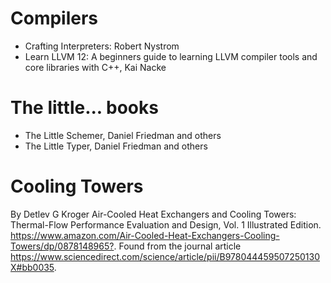 # Compilers

- Crafting Interpreters: Robert Nystrom
- Learn LLVM 12: A beginners guide to learning LLVM compiler tools and core libraries with C++, Kai Nacke

# The little... books

- The Little Schemer, Daniel Friedman and others
- The Little Typer, Daniel Friedman and others

# Cooling Towers

By Detlev G Kroger
Air-Cooled Heat Exchangers and Cooling Towers: Thermal-Flow Performance Evaluation and Design, Vol. 1 Illustrated Edition.
<https://www.amazon.com/Air-Cooled-Heat-Exchangers-Cooling-Towers/dp/0878148965?>.
Found from the journal article <https://www.sciencedirect.com/science/article/pii/B978044459507250130X#bb0035>.
